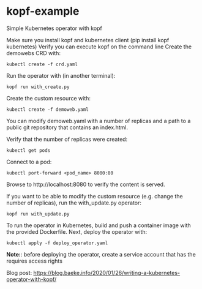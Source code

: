 # kopf-example
Simple Kubernetes operator with kopf

Make sure you install kopf and kubernetes client (pip install kopf kubernetes)
Verify you can execute kopf on the command line
Create the demowebs CRD with:

    kubectl create -f crd.yaml
    
Run the operator with (in another terminal):

    kopf run with_create.py
    
Create the custom resource with:

    kubectl create -f demoweb.yaml
    
You can modify demoweb.yaml with a number of replicas and a path to a public git repository that contains an index.html.

Verify that the number of replicas were created:

    kubectl get pods
    
Connect to a pod:

    kubectl port-forward <pod_name> 8080:80
    
Browse to http://localhost:8080 to verify the content is served.

If you want to be able to modify the custom resource (e.g. change the number of replicas), run the with_update.py operator:

    kopf run with_update.py
    
To run the operator in Kubernetes, build and push a container image with the provided Dockerfile. Next, deploy the operator with:

    kubectl apply -f deploy_operator.yaml
    
**Note:**: before deploying the operator, create a service account that has the requires access rights

Blog post: https://blog.baeke.info/2020/01/26/writing-a-kubernetes-operator-with-kopf/